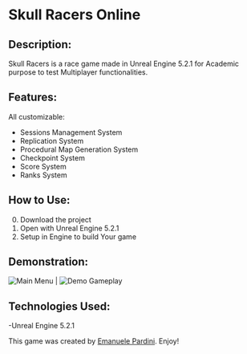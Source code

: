 # Skull Racers Online

## Description:
Skull Racers is a race game made in Unreal Engine 5.2.1 for Academic purpose to test Multiplayer functionalities.

## Features:
All customizable:

- Sessions Management System
- Replication System
- Procedural Map Generation System
- Checkpoint System
- Score System
- Ranks System
  
## How to Use:
0. Download the project
1. Open with Unreal Engine 5.2.1
2. Setup in Engine to build Your game

## Demonstration:

 ![Main Menu](MainMenu.png)   |
 ![Demo Gameplay](DemoGameplay.png)

## Technologies Used:
-Unreal Engine 5.2.1


This game was created by [Emanuele Pardini](http://emanuelepardini.altervista.org/). Enjoy!
